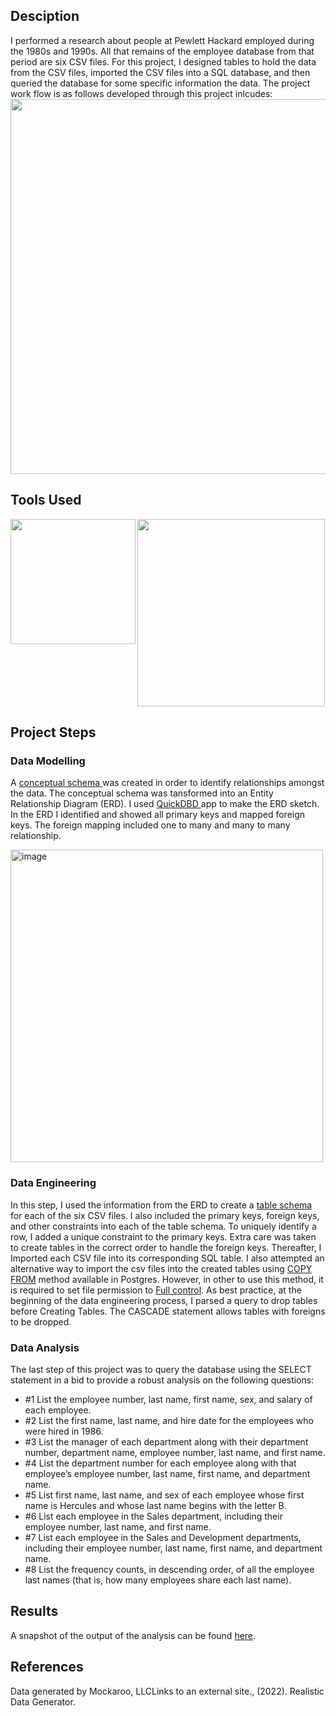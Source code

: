 ## Desciption
I performed a research about people at Pewlett Hackard employed during the 1980s and 1990s. All that remains of the employee database from that period are six CSV files. For this project, I designed tables to hold the data from the CSV files, imported the CSV files into a SQL database, and then queried the database for some specific information the data. The project work flow is as follows developed through this project inlcudes:
<img align="center" width="600" src =https://github.com/Jayplect/sql-challenge/assets/107348074/8b0ea287-aee2-4725-b3e0-647ac6da8f40> 
<br clear="both"/>

## Tools Used
<img width="300" align="center" src = https://github.com/Jayplect/sql-challenge/assets/107348074/52b46513-8abe-404f-9553-53b1cbcb9cd8>
<img width="200" align="left" src = https://github.com/Jayplect/sql-challenge/assets/107348074/a3bcafd9-b8c7-4a0a-b805-99fa1a2ab539>

## Project Steps
### Data Modelling
A <a href = https://github.com/Jayplect/sql-challenge/blob/main/EmployeeSQL/conceptual_schema.txt> conceptual schema </a> was created in order to identify relationships amongst the data. The conceptual schema was tansformed into an Entity Relationship Diagram (ERD). I used <a href =https://www.quickdatabasediagrams.com/> QuickDBD </a> app to make the ERD sketch.  In the ERD I identified and showed all primary keys and mapped foreign keys. The foreign mapping included one to many and many to many relationship.

<img align="center" width="500" alt="image" src="https://github.com/Jayplect/sql-challenge/assets/107348074/1bef91b0-6744-43eb-a439-495a9c084e0c">

### Data Engineering
In this step, I used the information from the ERD to create a <a href =https://github.com/Jayplect/sql-challenge/blob/main/EmployeeSQL/employees_schema.sql>table schema</a> for each of the six CSV files. I also included the primary keys, foreign keys, and other constraints into each of the table schema. To uniquely identify a row, I added a unique constraint to the primary keys. Extra care was taken to create tables in the correct order to handle the foreign keys. Thereafter, I Imported each CSV file into its corresponding SQL table. I also attempted an alternative way to import the csv files into the created tables using <a href =https://www.postgresql.org/docs/current/sql-copy.html> COPY FROM</a> method available in Postgres. However, in other to use this method, it is required to set file permission to <a href =https://www.mssqltips.com/sqlservertip/4542/access-is-denied-error-when-attaching-a-sql-server-database/>Full control</a>. As best practice, at the beginning of the data engineering process, I parsed a query to drop tables before Creating Tables. The CASCADE statement allows tables with foreigns to be dropped.

### Data Analysis
The last step of this project was to query the database using the SELECT statement in a bid to provide a robust analysis on the following questions: 
- #1 List the employee number, last name, first name, sex, and salary of each employee.
- #2 List the first name, last name, and hire date for the employees who were hired in 1986.
- #3 List the manager of each department along with their department number, department name, employee number, last name, and first name.
- #4 List the department number for each employee along with that employee’s employee number, last name, first name, and department name.
- #5 List first name, last name, and sex of each employee whose first name is Hercules and whose last name begins with the letter B.
- #6 List each employee in the Sales department, including their employee number, last name, and first name.
- #7 List each employee in the Sales and Development departments, including their employee number, last name, first name, and department name.
- #8 List the frequency counts, in descending order, of all the employee last names (that is, how many employees share each last name).

## Results 
A snapshot of the output of the analysis can be found  <a href = https://github.com/Jayplect/sql-challenge/tree/main/output_images>here</a>.

## References
Data generated by Mockaroo, LLCLinks to an external site., (2022). Realistic Data Generator.
